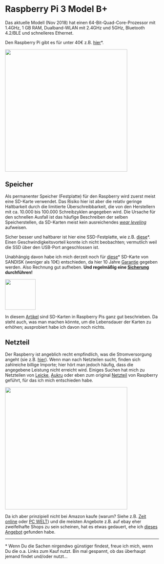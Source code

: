 # Raspberry Pi 3 Model B+
Das aktuelle Modell (Nov 2018) hat einen 64-Bit-Quad-Core-Prozessor mit 1.4GHz, 1 GB RAM, Dualband-WLAN mit 2.4GHz und 5GHz, Bluetooth 4.2/BLE und schnelleres Ethernet.

Den Raspberry Pi gibt es für unter 40€ z.B. [hier](https://rover.ebay.com/rover/1/707-53477-19255-0/1?icep_id=114&ipn=icep&toolid=20004&campid=5338436153&mpre=https%3A%2F%2Fwww.ebay.de%2Fitm%2FNeu-Raspberry-Pi-3-Model-B-BCM2837B0-SoC-IoT-PoE-Enabled-RP01048%2F273110053778%3Fepid%3D19018199270%26hash%3Ditem3f96a0b392%3Ag%3A-K4AAOSwIKNb8-u1)\*.

<img src="https://www.raspberrypi.org/app/uploads/2018/03/770A5842-1612x1080.jpg" width="400">


## Speicher
Als permanenter Speicher (Festplatte) für den Raspberry wird zuerst meist eine SD-Karte verwendet. Das Risiko hier ist aber die relativ geringe Haltbarkeit durch die limitierte Überschreibbarkeit, die von den Herstellern mit ca. 10.000 bis 100.000 Schreibzyklen angegeben wird. Die Ursache für den schnellen Ausfall ist das häufige Beschreiben der selben Speicherstellen, da SD-Karten meist kein ausreichendes _[wear leveling](https://www.chip.de/artikel/SSD-So-haelt-die-Hightech-Festplatte-8x-laenger-3_139999723.html)_ aufweisen.

Sicher besser und haltbarer ist hier eine SSD-Festplatte, wie z.B. [diese](https://rover.ebay.com/rover/1/707-53477-19255-0/1?icep_id=114&ipn=icep&toolid=20004&campid=5338436153&mpre=https%3A%2F%2Fwww.ebay.de%2Fitm%2FSamsung-860-EVO-PRO-250GB-256GB-500GB-interne-SSD-mSATA-M-2-6-4cm-2-5-SATA3%2F123462925494%3Fhash%3Ditem1cbef6bcb6%3Am%3AmummlD9WCq-X-UKwFKZ3fGQ%3Ark%3A1%3Apf%3A0%26LH_ItemCondition%3D1000%26LH_BIN%3D1)\*. Einen Geschwindigkeitsvorteil konnte ich nicht beobachten; vermutlich weil die SSD über den USB-Port angeschlossen ist.

Unabhängig davon habe ich mich derzeit noch für [diese](https://rover.ebay.com/rover/1/707-53477-19255-0/1?icep_id=114&ipn=icep&toolid=20004&campid=5338436153&mpre=https%3A%2F%2Fwww.ebay.de%2Fitm%2FSANDISK-Ultra-UHS-I-Micro-SDHC-Speicherkarte-32-GB-98-MB-s-Class-10-%2F232765345038)\* SD-Karte von SANDISK (weniger als 10€) entschieden, da hier 10 Jahre [Garantie](https://www.sandisk.de/about/legal/warranty/warranty-table) gegeben werden. Also Rechnung gut aufheben. **Und regelmäßig eine [Sicherung](./backup.md) durchführen!**

<img src="https://www.sandisk.de/content/dam/sandisk-main/en_us/portal-assets/product-images/retail-products/Ultra_microSDHC_UHS-I_Class10_32GB-retina.png" width="100">

In diesem [Artikel](https://buyzero.de/blogs/news/raspberry-pi-sd-karten-korruption-vermeiden-geheimnisse-der-microsd-karte) sind SD-Karten in Raspberry Pis ganz gut beschrieben. Da steht auch, was man machen könnte, um die Lebensdauer der Karten zu erhöhen; ausprobiert habe ich davon noch nichts.


## Netzteil
Der Raspberry ist angeblich recht empfindlich, was die Stromversorgung angeht (sie z.B. [hier](https://www.datenreise.de/raspberry-pi-stromversorgung-netzteil-empfehlung/)). Wenn man nach Netzteilen sucht, finden sich zahlreiche billige Importe; hier hört man jedoch häufig, dass die angegebene Leistung nicht erreicht wird. Einiges Suchen hat mich zu Netzteilen von [Leicke](https://rover.ebay.com/rover/1/707-53477-19255-0/1?icep_id=114&ipn=icep&toolid=20004&campid=5338436153&mpre=https%3A%2F%2Fwww.ebay.de%2Fsch%2Fi.html%3FLH_PrefLoc%3D1%26_sop%3D15%26_osacat%3D0%26_odkw%3Dleicke%2B5v%2BUSB%26LH_EbayPlus%3D1%26_from%3DR40%26_trksid%3Dm570.l1313%26_nkw%3Dleicke%2B5v%2B%26_sacat%3D0), [Aukru](https://rover.ebay.com/rover/1/707-53477-19255-0/1?icep_id=114&ipn=icep&toolid=20004&campid=5338436153&mpre=https%3A%2F%2Fwww.ebay.de%2Fsch%2Fi.html%3FLH_PrefLoc%3D1%26_sop%3D15%26_osacat%3D0%26_odkw%3DAukru%2B5v%2Braspberry%26LH_EbayPlus%3D1%26_from%3DR40%26_trksid%3Dm570.l1313%26_nkw%3DAukru%2B%2Braspberry%26_sacat%3D0) oder eben zum original [Netzteil](https://rover.ebay.com/rover/1/707-53477-19255-0/1?icep_id=114&ipn=icep&toolid=20004&campid=5338436153&mpre=https%3A%2F%2Fwww.ebay.de%2Fsch%2Fi.html%3F_blrs%3Dspell_check%26_from%3DR40%26_nkw%3Doffizielles%2Braspberry%2Bpi%2Bnetzteil%2B%26_sacat%3D0%26_sop%3D15%26LH_PrefLoc%3D1%26rt%3Dnc%26LH_EbayPlus%3D1) von Raspberry geführt, für das ich mich entschieden habe.

<img src="https://www.raspberrypi.org/app/uploads/2017/05/Power-supply-1-462x322.jpg" width="400">



Da ich aber prinzipiell nicht bei Amazon kaufe (warum? Siehe z.B. [Zeit online](https://www.zeit.de/2017/13/amazon-wal-mart-us-wirtschaft-ausbeutung-arbeitnehmer-lohnniveau) oder [PC WELT](https://www.pcwelt.de/a/stop-bezos-politiker-will-amazon-ausbeutung-stoppen,3452252)) und die meisten Angebote z.B. auf ebay eher zweifelhafte Shops zu sein scheinen, hat es etwas gedauert, ehe ich [dieses Angebot](https://rover.ebay.com/rover/1/707-53477-19255-0/1?icep_id=114&ipn=icep&toolid=20004&campid=5338436153&mpre=https%3A%2F%2Fwww.ebay.de%2Fitm%2Foffizielles-Raspberry-Pi-3-Netzteil-microUSB-5-1V-2-5A-schwarz%2F153097906752%3Fhash%3Ditem23a558aa40%3Ag%3Af40AAOSwmLlX2pn5%3Ark%3A2%3Apf%3A0) gefunden habe.








---
\* Wenn Du die Sachen nirgendwo günstiger findest, freue ich mich, wenn Du die o.a. Links zum Kauf nutzt. Bin mal gespannt, ob das überhaupt jemand findet und/oder nutzt...
